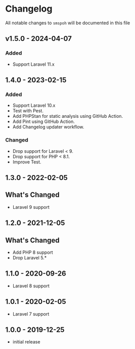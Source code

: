 # Changelog

All notable changes to `smspoh` will be documented in this file

## v1.5.0 - 2024-04-07

### Added

- Support Laravel 11.x

## 1.4.0 - 2023-02-15

### Added

- Support Laravel 10.x
- Test with Pest.
- Add PHPStan for static analysis using GitHub Action.
- Add Pint using GitHub Action.
- Add Changelog updater workflow.

### Changed

- Drop support for Laravel < 9.
- Drop support for PHP < 8.1.
- Improve Test.

## 1.3.0 - 2022-02-05

## What's Changed

- Laravel 9 support

## 1.2.0 - 2021-12-05

## What's Changed

- Add PHP 8 support
- Drop Laravel 5.*

## 1.1.0 - 2020-09-26

- Laravel 8 support

## 1.0.1 - 2020-02-05

- Laravel 7 support

## 1.0.0 - 2019-12-25

- initial release
